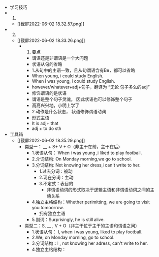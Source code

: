 - 学习技巧
- 1.
	- [[截屏2022-06-02 18.32.57.png]]
- 2.
	- [[截屏2022-06-02 18.33.26.png]]
		- 1.  要点
			-  谓语还是非谓语是一个大问题
			- 状语从句的省略
			- 1.从句中的主语一致，且从句谓语含有Be，都可以省略
			- When young, i could study English.  
			- When i was young, i could study English.
			- however/whatever+adj+句子，翻译为 “无论 句子多么的adj“
			- 修饰谓语的是状语  
			- 谓语是整个句子灵魂， 因此状语也可以修饰整个句子
			- 高高兴兴地，小明上学了
			-  2.动作是什么状态， 状语修饰谓语动词
			- 形式主语
			- It is adj+ that
			- adj + to do sth
- 工具箱
	- [[截屏2022-06-02 18.35.29.png]]
		- 类型一： __ + S+ V + O（非主干在前，主干在后）
			- 1.状语从句： When i was young ,i liked to play football.
			- 2.介词结构:  On Monday morning,we go to school.
			- 3.分词结构: Not knowing her dress,i can't write to her.
				- 1.过去分词：被动
				- 2.现在分词：主动
				- 3.不定式：表目的
					- 非谓语动词的形式取决于逻辑主语和非谓语动词之间的主动关系
			- 4.独立主格结构：Whether perimitting, we are going to visit you tomoorrow.
				- 拥有独立主语
			- 5.副词：Surprisingly, he is still alive.
		- 类型二：S, __ , V + O（非主干位于主干的主语和谓语之间）
			- 1.状语从句： I, when i was young, liked to play football.
			- 2.We, on Monday morning, go to school.
			- 3.分词结构：I , not knowing her adress, can't write to her.
			- 4.独立主格结构：